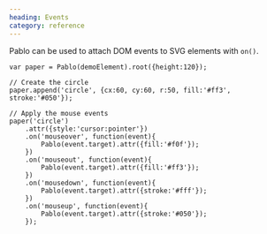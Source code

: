 ```yaml
--- 
heading: Events
category: reference
---
```



Pablo can be used to attach DOM events to SVG elements with `on()`.

    
    var paper = Pablo(demoElement).root({height:120});

    // Create the circle
    paper.append('circle', {cx:60, cy:60, r:50, fill:'#ff3', stroke:'#050'});

    // Apply the mouse events
    paper('circle')
        .attr({style:'cursor:pointer'})
        .on('mouseover', function(event){
            Pablo(event.target).attr({fill:'#f0f'});
        })
        .on('mouseout', function(event){
            Pablo(event.target).attr({fill:'#ff3'});
        })
        .on('mousedown', function(event){
            Pablo(event.target).attr({stroke:'#fff'});
        })
        .on('mouseup', function(event){
            Pablo(event.target).attr({stroke:'#050'});
        });
